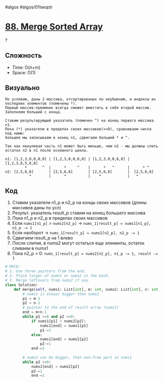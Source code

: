 #algos
#algos/01twoptr

# [88. Merge Sorted Array](https://leetcode.com/problems/merge-sorted-array/)
?
## Сложность
* Time: O(n+m)
* Space: O(1)
## Визуально
```
По условию, даны 2 массива, отсортированых по неубывнию, и индексы их последних элементов (помечены *). 
Первый массив-приемник всегда сможет вместить в себя второй массив. Заполняем больший с конца.

Ставим результирующий указатель (помечен ^) на конец первого массива n1.
Пока (*) указатели в пределах своих массивов(>=0), сравниваем числа под ними:
большее мы записываем в конец n1, сдвигаем больший * и ^.

Так как ненулевая часть n1 может быть меньше, чем n2 - мы должны слить остаток n2 в n1 после основного цикла.

n1: [1,2,3,0,0,0,0] | [1,2,3,0,0,0,8] | [1,2,3,0,0,6,8] | [1,2,3,0,5,6,8] 
         *       ^  |      *     ^    |      *   ^      |      * ^      
n2: [2,5,6,8]       | [2,5,6,8]       | [2,5,6,8]       |  [2,5,6,8]
           *        |      *          |    *            |   * 
```
## Код
1. Ставим указатели n1_p и n2_p на концы своих массивов (длины массивов даны по усл)
2. Результ. указатель result_p ставим на конец большего массива
3. Пока n1_p и n2_p в пределах своих массивов
4. Если ```nums1[n1_p]``` > ```nums2[n2_p]``` -> ```nums_1[result_p] = nums1[n1_p], n1_p -= 1```
5. Если наоборот -> ```nums_1[result_p] = nums2[n2_p], n2_p -= 1```
6. Сдвигаем result_p на 1 влево
7. После слития, в nums2 могут остаться еще элементы, остаток сливаем в nums1
8. Пока n2_p > 0: ```nums_1[result_p] = nums2[n2_p], n1_p -= 1, result -= 1```
```python
# MVCD:
# 1. Use three pointers from the end.
# 2. Place larger of nums1 or nums2 in the back.
# 3. Merge leftovers from nums2 if any.
class Solution:
    def merge(self, nums1: List[int], m: int, nums2: List[int], n: int) -> None:
        # nums1 is always bigger than nums2
        p1 = m-1
        p2 = n-1
        # pointer to the end of result array (nums1)
        end = m+n-1
        while p1 >=0 and p2 >=0:
            if nums1[p1] > nums2[p2]:
                nums1[end] = nums1[p1]
                p1-=1
            else:
                nums1[end] = nums2[p2]
                p2-=1  
            end-=1
        
        # nums2 can be bigger, than non-free part in nums1
        while p2 >=0:
            nums1[end] = nums2[p2]
            p2-=1
            end-=1
```
<!--SR:!2025-07-05,2,230-->